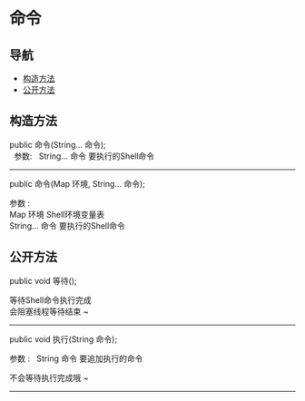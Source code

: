 # 命令 

## 导航

* [构造方法](#构造方法)
* [公开方法](#公开方法)

## 构造方法 

public 命令(String... 命令);  
 
参数:  
String... 命令 要执行的Shell命令  

---

public 命令(Map 环境, String... 命令);  

参数 :  
Map 环境 Shell环境变量表  
String... 命令 要执行的Shell命令  

## 公开方法

public void 等待();  

等待Shell命令执行完成  
会阻塞线程等待结束 ~  

---

public void 执行(String 命令);   

参数 :  
String 命令 要追加执行的命令   

不会等待执行完成哦 ~  

---

